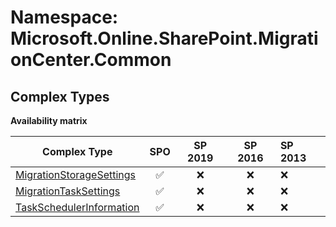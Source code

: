 # Namespace: Microsoft.Online.SharePoint.MigrationCenter.Common

## Complex Types

**Availability matrix**

Complex Type | SPO | SP 2019 | SP 2016 | SP 2013
----------|:---:|:-------:|:-------:|:-------
[MigrationStorageSettings](./ComplexTypes/MigrationStorageSettings.md) | ✅ | ❌ | ❌ | ❌
[MigrationTaskSettings](./ComplexTypes/MigrationTaskSettings.md) | ✅ | ❌ | ❌ | ❌
[TaskSchedulerInformation](./ComplexTypes/TaskSchedulerInformation.md) | ✅ | ❌ | ❌ | ❌
